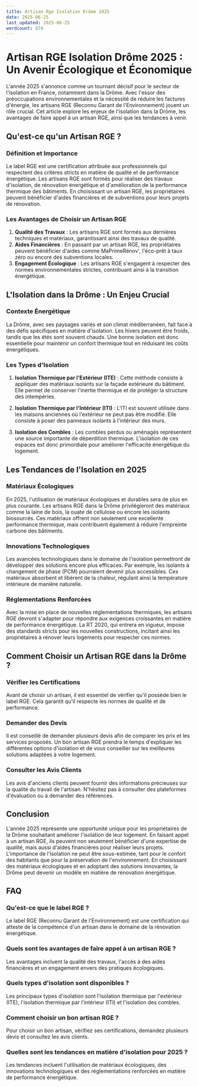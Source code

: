 ```yaml
---
title: Artisan Rge Isolation Drôme 2025
date: 2025-06-25
last_updated: 2025-06-25
wordcount: 874
---
```


# Artisan RGE Isolation Drôme 2025 : Un Avenir Écologique et Économique

L'année 2025 s'annonce comme un tournant décisif pour le secteur de l'isolation en France, notamment dans la Drôme. Avec l'essor des préoccupations environnementales et la nécessité de réduire les factures d'énergie, les artisans RGE (Reconnu Garant de l'Environnement) jouent un rôle crucial. Cet article explore les enjeux de l'isolation dans la Drôme, les avantages de faire appel à un artisan RGE, ainsi que les tendances à venir.

## Qu'est-ce qu'un Artisan RGE ?

### Définition et Importance

Le label RGE est une certification attribuée aux professionnels qui respectent des critères stricts en matière de qualité et de performance énergétique. Les artisans RGE sont formés pour réaliser des travaux d'isolation, de rénovation énergétique et d'amélioration de la performance thermique des bâtiments. En choisissant un artisan RGE, les propriétaires peuvent bénéficier d'aides financières et de subventions pour leurs projets de rénovation.

### Les Avantages de Choisir un Artisan RGE

1. **Qualité des Travaux** : Les artisans RGE sont formés aux dernières techniques et matériaux, garantissant ainsi des travaux de qualité.
2. **Aides Financières** : En passant par un artisan RGE, les propriétaires peuvent bénéficier d'aides comme MaPrimeRénov', l'éco-prêt à taux zéro ou encore des subventions locales.
3. **Engagement Écologique** : Les artisans RGE s'engagent à respecter des normes environnementales strictes, contribuant ainsi à la transition énergétique.

## L'Isolation dans la Drôme : Un Enjeu Crucial

### Contexte Énergétique

La Drôme, avec ses paysages variés et son climat méditerranéen, fait face à des défis spécifiques en matière d'isolation. Les hivers peuvent être froids, tandis que les étés sont souvent chauds. Une bonne isolation est donc essentielle pour maintenir un confort thermique tout en réduisant les coûts énergétiques.

### Les Types d'Isolation

1. **Isolation Thermique par l'Extérieur (ITE)** : Cette méthode consiste à appliquer des matériaux isolants sur la façade extérieure du bâtiment. Elle permet de conserver l'inertie thermique et de protéger la structure des intempéries.
   
2. **Isolation Thermique par l'Intérieur (ITI)** : L'ITI est souvent utilisée dans les maisons anciennes où l'extérieur ne peut pas être modifié. Elle consiste à poser des panneaux isolants à l'intérieur des murs.

3. **Isolation des Combles** : Les combles perdus ou aménagés représentent une source importante de déperdition thermique. L'isolation de ces espaces est donc primordiale pour améliorer l'efficacité énergétique du logement.

## Les Tendances de l'Isolation en 2025

### Matériaux Écologiques

En 2025, l'utilisation de matériaux écologiques et durables sera de plus en plus courante. Les artisans RGE dans la Drôme privilégieront des matériaux comme la laine de bois, la ouate de cellulose ou encore les isolants biosourcés. Ces matériaux offrent non seulement une excellente performance thermique, mais contribuent également à réduire l'empreinte carbone des bâtiments.

### Innovations Technologiques

Les avancées technologiques dans le domaine de l'isolation permettront de développer des solutions encore plus efficaces. Par exemple, les isolants à changement de phase (PCM) pourraient devenir plus accessibles. Ces matériaux absorbent et libèrent de la chaleur, régulant ainsi la température intérieure de manière naturelle.

### Réglementations Renforcées

Avec la mise en place de nouvelles réglementations thermiques, les artisans RGE devront s'adapter pour répondre aux exigences croissantes en matière de performance énergétique. La RT 2020, qui entrera en vigueur, impose des standards stricts pour les nouvelles constructions, incitant ainsi les propriétaires à rénover leurs logements pour respecter ces normes.

## Comment Choisir un Artisan RGE dans la Drôme ?

### Vérifier les Certifications

Avant de choisir un artisan, il est essentiel de vérifier qu'il possède bien le label RGE. Cela garantit qu'il respecte les normes de qualité et de performance.

### Demander des Devis

Il est conseillé de demander plusieurs devis afin de comparer les prix et les services proposés. Un bon artisan RGE prendra le temps d'expliquer les différentes options d'isolation et de vous conseiller sur les meilleures solutions adaptées à votre logement.

### Consulter les Avis Clients

Les avis d'anciens clients peuvent fournir des informations précieuses sur la qualité du travail de l'artisan. N'hésitez pas à consulter des plateformes d'évaluation ou à demander des références.

## Conclusion

L'année 2025 représente une opportunité unique pour les propriétaires de la Drôme souhaitant améliorer l'isolation de leur logement. En faisant appel à un artisan RGE, ils peuvent non seulement bénéficier d'une expertise de qualité, mais aussi d'aides financières pour réaliser leurs projets. L'importance de l'isolation ne peut être sous-estimée, tant pour le confort des habitants que pour la préservation de l'environnement. En choisissant des matériaux écologiques et en adoptant des solutions innovantes, la Drôme peut devenir un modèle en matière de rénovation énergétique.

## FAQ

### Qu'est-ce que le label RGE ?

Le label RGE (Reconnu Garant de l'Environnement) est une certification qui atteste de la compétence d'un artisan dans le domaine de la rénovation énergétique.

### Quels sont les avantages de faire appel à un artisan RGE ?

Les avantages incluent la qualité des travaux, l'accès à des aides financières et un engagement envers des pratiques écologiques.

### Quels types d'isolation sont disponibles ?

Les principaux types d'isolation sont l'isolation thermique par l'extérieur (ITE), l'isolation thermique par l'intérieur (ITI) et l'isolation des combles.

### Comment choisir un bon artisan RGE ?

Pour choisir un bon artisan, vérifiez ses certifications, demandez plusieurs devis et consultez les avis clients.

### Quelles sont les tendances en matière d'isolation pour 2025 ?

Les tendances incluent l'utilisation de matériaux écologiques, des innovations technologiques et des réglementations renforcées en matière de performance énergétique.